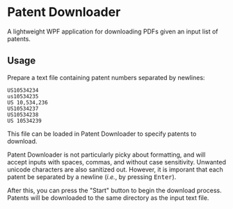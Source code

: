# Patent Downloader

A lightweight WPF application for downloading PDFs given an input list of patents.

## Usage

Prepare a text file containing patent numbers separated by newlines:

```text
US10534234
us10534235
US 10,534,236
US10534237
US10534238
US 10534239
```

This file can be loaded in Patent Downloader to specify patents to download.

Patent Downloader is not particularly picky about formatting, and will accept inputs with spaces, commas, and without case sensitivity. Unwanted unicode characters are also sanitized out. However, it is imporant that each patent be separated by a newline (*i.e.*, by pressing <kbd>Enter</kbd>).

After this, you can press the "Start" button to begin the download process. Patents will be downloaded to the same directory as the input text file.
